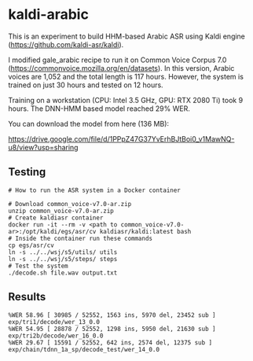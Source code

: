# kaldi-arabic

This is an experiment to build HHM-based Arabic ASR using Kaldi engine (https://github.com/kaldi-asr/kaldi).

I modified gale_arabic recipe to run it on Common Voice Corpus 7.0 (https://commonvoice.mozilla.org/en/datasets). In this version, Arabic voices are 1,052 and the total length is 117 hours. However, the system is trained on just 30 hours and tested on 12 hours. 

Training on a workstation (CPU: Intel 3.5 GHz, GPU: RTX 2080 Ti) took 9 hours. The DNN-HMM based model reached 29% WER.

You can download the model from here (136 MB):

https://drive.google.com/file/d/1PPpZ47G37YvErhBJtBoi0_v1MawNQ-u8/view?usp=sharing

## Testing
```
# How to run the ASR system in a Docker container

# Download common_voice-v7.0-ar.zip
unzip common_voice-v7.0-ar.zip
# Create kaldiasr container
docker run -it --rm -v <path to common_voice-v7.0-ar>:/opt/kaldi/egs/asr/cv kaldiasr/kaldi:latest bash
# Inside the container run these commands
cp egs/asr/cv
ln -s ../../wsj/s5/utils/ utils
ln -s ../../wsj/s5/steps/ steps
# Test the system
./decode.sh file.wav output.txt
```

## Results
```
%WER 58.96 [ 30985 / 52552, 1563 ins, 5970 del, 23452 sub ] exp/tri1/decode/wer_13_0.0
%WER 54.95 [ 28878 / 52552, 1298 ins, 5950 del, 21630 sub ] exp/tri2b/decode/wer_16_0.0
%WER 29.67 [ 15591 / 52552, 642 ins, 2574 del, 12375 sub ] exp/chain/tdnn_1a_sp/decode_test/wer_14_0.0
```
